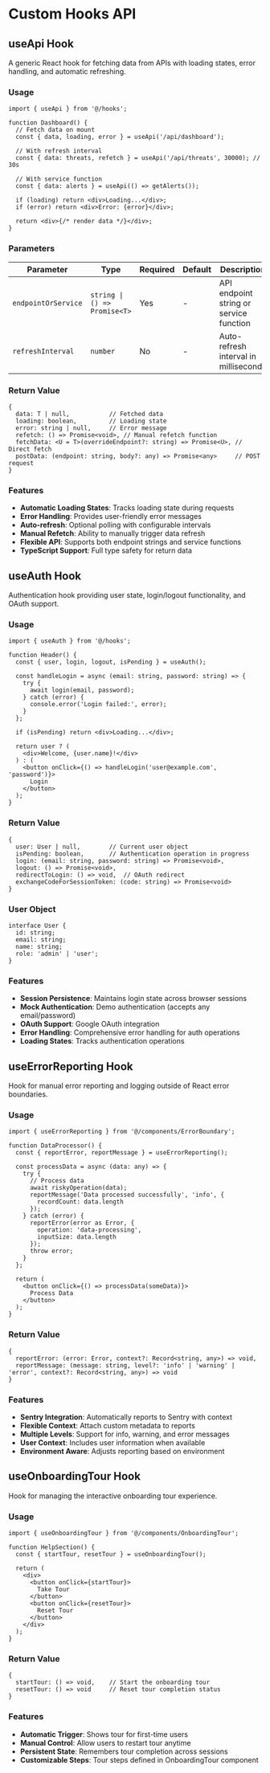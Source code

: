 # Custom Hooks API

## useApi Hook

A generic React hook for fetching data from APIs with loading states, error handling, and automatic refreshing.

### Usage

```tsx
import { useApi } from '@/hooks';

function Dashboard() {
  // Fetch data on mount
  const { data, loading, error } = useApi('/api/dashboard');

  // With refresh interval
  const { data: threats, refetch } = useApi('/api/threats', 30000); // 30s

  // With service function
  const { data: alerts } = useApi(() => getAlerts());

  if (loading) return <div>Loading...</div>;
  if (error) return <div>Error: {error}</div>;

  return <div>{/* render data */}</div>;
}
```

### Parameters

| Parameter | Type | Required | Default | Description |
|-----------|------|----------|---------|-------------|
| `endpointOrService` | `string \| () => Promise<T>` | Yes | - | API endpoint string or service function |
| `refreshInterval` | `number` | No | - | Auto-refresh interval in milliseconds |

### Return Value

```tsx
{
  data: T | null,           // Fetched data
  loading: boolean,         // Loading state
  error: string | null,     // Error message
  refetch: () => Promise<void>, // Manual refetch function
  fetchData: <U = T>(overrideEndpoint?: string) => Promise<U>, // Direct fetch
  postData: (endpoint: string, body?: any) => Promise<any>     // POST request
}
```

### Features

- **Automatic Loading States**: Tracks loading state during requests
- **Error Handling**: Provides user-friendly error messages
- **Auto-refresh**: Optional polling with configurable intervals
- **Manual Refetch**: Ability to manually trigger data refresh
- **Flexible API**: Supports both endpoint strings and service functions
- **TypeScript Support**: Full type safety for return data

## useAuth Hook

Authentication hook providing user state, login/logout functionality, and OAuth support.

### Usage

```tsx
import { useAuth } from '@/hooks';

function Header() {
  const { user, login, logout, isPending } = useAuth();

  const handleLogin = async (email: string, password: string) => {
    try {
      await login(email, password);
    } catch (error) {
      console.error('Login failed:', error);
    }
  };

  if (isPending) return <div>Loading...</div>;

  return user ? (
    <div>Welcome, {user.name}!</div>
  ) : (
    <button onClick={() => handleLogin('user@example.com', 'password')}>
      Login
    </button>
  );
}
```

### Return Value

```tsx
{
  user: User | null,        // Current user object
  isPending: boolean,       // Authentication operation in progress
  login: (email: string, password: string) => Promise<void>,
  logout: () => Promise<void>,
  redirectToLogin: () => void,  // OAuth redirect
  exchangeCodeForSessionToken: (code: string) => Promise<void>
}
```

### User Object

```tsx
interface User {
  id: string;
  email: string;
  name: string;
  role: 'admin' | 'user';
}
```

### Features

- **Session Persistence**: Maintains login state across browser sessions
- **Mock Authentication**: Demo authentication (accepts any email/password)
- **OAuth Support**: Google OAuth integration
- **Error Handling**: Comprehensive error handling for auth operations
- **Loading States**: Tracks authentication operations

## useErrorReporting Hook

Hook for manual error reporting and logging outside of React error boundaries.

### Usage

```tsx
import { useErrorReporting } from '@/components/ErrorBoundary';

function DataProcessor() {
  const { reportError, reportMessage } = useErrorReporting();

  const processData = async (data: any) => {
    try {
      // Process data
      await riskyOperation(data);
      reportMessage('Data processed successfully', 'info', {
        recordCount: data.length
      });
    } catch (error) {
      reportError(error as Error, {
        operation: 'data-processing',
        inputSize: data.length
      });
      throw error;
    }
  };

  return (
    <button onClick={() => processData(someData)}>
      Process Data
    </button>
  );
}
```

### Return Value

```tsx
{
  reportError: (error: Error, context?: Record<string, any>) => void,
  reportMessage: (message: string, level?: 'info' | 'warning' | 'error', context?: Record<string, any>) => void
}
```

### Features

- **Sentry Integration**: Automatically reports to Sentry with context
- **Flexible Context**: Attach custom metadata to reports
- **Multiple Levels**: Support for info, warning, and error messages
- **User Context**: Includes user information when available
- **Environment Aware**: Adjusts reporting based on environment

## useOnboardingTour Hook

Hook for managing the interactive onboarding tour experience.

### Usage

```tsx
import { useOnboardingTour } from '@/components/OnboardingTour';

function HelpSection() {
  const { startTour, resetTour } = useOnboardingTour();

  return (
    <div>
      <button onClick={startTour}>
        Take Tour
      </button>
      <button onClick={resetTour}>
        Reset Tour
      </button>
    </div>
  );
}
```

### Return Value

```tsx
{
  startTour: () => void,    // Start the onboarding tour
  resetTour: () => void     // Reset tour completion status
}
```

### Features

- **Automatic Trigger**: Shows tour for first-time users
- **Manual Control**: Allow users to restart tour anytime
- **Persistent State**: Remembers tour completion across sessions
- **Customizable Steps**: Tour steps defined in OnboardingTour component
